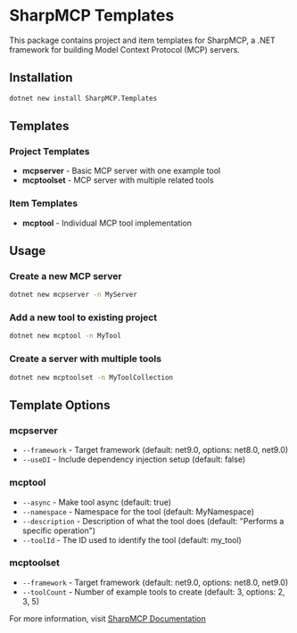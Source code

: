 # SharpMCP Templates

This package contains project and item templates for SharpMCP, a .NET framework for building Model Context Protocol (MCP) servers.

## Installation

```bash
dotnet new install SharpMCP.Templates
```

## Templates

### Project Templates

- **mcpserver** - Basic MCP server with one example tool
- **mcptoolset** - MCP server with multiple related tools

### Item Templates

- **mcptool** - Individual MCP tool implementation

## Usage

### Create a new MCP server
```bash
dotnet new mcpserver -n MyServer
```

### Add a new tool to existing project
```bash
dotnet new mcptool -n MyTool
```

### Create a server with multiple tools
```bash
dotnet new mcptoolset -n MyToolCollection
```

## Template Options

### mcpserver
- `--framework` - Target framework (default: net9.0, options: net8.0, net9.0)
- `--useDI` - Include dependency injection setup (default: false)

### mcptool
- `--async` - Make tool async (default: true)
- `--namespace` - Namespace for the tool (default: MyNamespace)
- `--description` - Description of what the tool does (default: "Performs a specific operation")
- `--toolId` - The ID used to identify the tool (default: my_tool)

### mcptoolset
- `--framework` - Target framework (default: net9.0, options: net8.0, net9.0)
- `--toolCount` - Number of example tools to create (default: 3, options: 2, 3, 5)

For more information, visit [SharpMCP Documentation](https://github.com/leandrobueno/SharpMCP)
